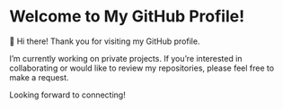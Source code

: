 # Welcome to My GitHub Profile!

👋 Hi there! Thank you for visiting my GitHub profile. 

I’m currently working on private projects. If you’re interested in collaborating or would like to review my repositories, please feel free to make a request.

Looking forward to connecting!
